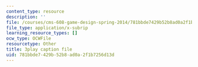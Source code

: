 ```yaml
---
content_type: resource
description: ''
file: /courses/cms-608-game-design-spring-2014/781bbde7429b52b8ad0a2f1b7256d13d_1506651.vtt
file_type: application/x-subrip
learning_resource_types: []
ocw_type: OCWFile
resourcetype: Other
title: 3play caption file
uid: 781bbde7-429b-52b8-ad0a-2f1b7256d13d
---
```

